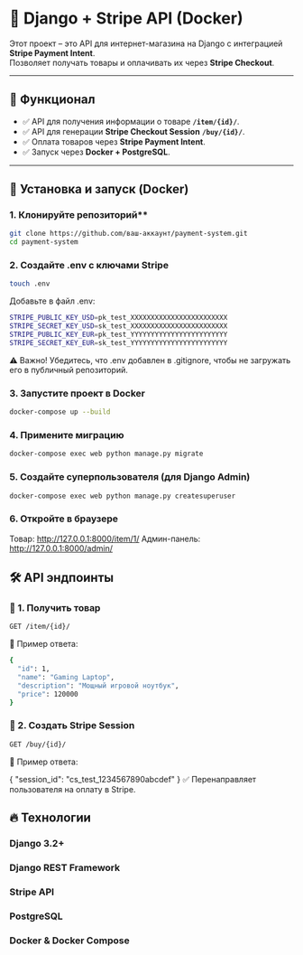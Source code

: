 # 🛒 Django + Stripe API (Docker)

Этот проект – это API для интернет-магазина на Django с интеграцией **Stripe Payment Intent**.  
Позволяет получать товары и оплачивать их через **Stripe Checkout**.  

---

## 🚀 Функционал
- ✅ API для получения информации о товаре **`/item/{id}/`**.
- ✅ API для генерации **Stripe Checkout Session** **`/buy/{id}/`**.
- ✅ Оплата товаров через **Stripe Payment Intent**.
- ✅ Запуск через **Docker + PostgreSQL**.

---

## 🔧 Установка и запуск (Docker)

### 1. Клонируйте репозиторий**
```bash
git clone https://github.com/ваш-аккаунт/payment-system.git
cd payment-system
```

### 2. Создайте .env с ключами Stripe
```bash
touch .env
```

Добавьте в файл .env:
```bash
STRIPE_PUBLIC_KEY_USD=pk_test_XXXXXXXXXXXXXXXXXXXXXXXX
STRIPE_SECRET_KEY_USD=sk_test_XXXXXXXXXXXXXXXXXXXXXXXX
STRIPE_PUBLIC_KEY_EUR=pk_test_YYYYYYYYYYYYYYYYYYYYYYYY
STRIPE_SECRET_KEY_EUR=sk_test_YYYYYYYYYYYYYYYYYYYYYYYY
```

⚠️ Важно! Убедитесь, что .env добавлен в .gitignore, чтобы не загружать его в публичный репозиторий.

### 3. Запустите проект в Docker
```bash
docker-compose up --build
```

### 4. Примените миграцию
```bash
docker-compose exec web python manage.py migrate
```

### 5. Создайте суперпользователя (для Django Admin)
```bash
docker-compose exec web python manage.py createsuperuser
```

### 6. Откройте в браузере

Товар: http://127.0.0.1:8000/item/1/
Админ-панель: http://127.0.0.1:8000/admin/


## 🛠 API эндпоинты

### 📌 1. Получить товар
```bash
GET /item/{id}/
```

📌 Пример ответа:
```bash
{
  "id": 1,
  "name": "Gaming Laptop",
  "description": "Мощный игровой ноутбук",
  "price": 120000
}
```

### 📌 2. Создать Stripe Session
```bash
GET /buy/{id}/
```

📌 Пример ответа:

{
  "session_id": "cs_test_1234567890abcdef"
}
✅ Перенаправляет пользователя на оплату в Stripe.


## 🔥 Технологии

### Django 3.2+
### Django REST Framework
### Stripe API
### PostgreSQL
### Docker & Docker Compose



